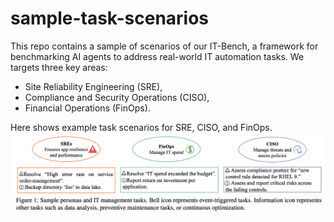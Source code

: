 # sample-task-scenarios

This repo contains a sample of scenarios of our IT-Bench, a framework for benchmarking AI agents to address real-world IT automation tasks. 
We targets three key areas: 
- Site Reliability Engineering (SRE), 
- Compliance and Security Operations (CISO), 
- Financial Operations (FinOps). 


Here shows example task scenarios for SRE, CISO, and FinOps.
![sample_tasks](./sample_it_tasks.png)